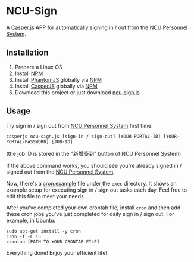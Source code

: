 # NCU-Sign
A [Casper.js](http://casperjs.org/) APP for automatically signing in / out from the [NCU Personnel System](http://human.is.ncu.edu.tw/HumanSys/).

## Installation
1. Prepare a Linux OS
2. Install [NPM](https://www.npmjs.com/)
3. Install [PhantomJS](http://phantomjs.org/) globally via [NPM](https://www.npmjs.com/package/phantomjs)
4. Install [CasperJS](http://casperjs.org/) globally via [NPM](https://www.npmjs.com/package/casperjs)
5. Download this project or just download [ncu-sign.js](ncu-sign.js)

## Usage
Try sign in / sign out from [NCU Personnel System](http://human.is.ncu.edu.tw/HumanSys/) first time:
```
casperjs ncu-sign.js [sign-in / sign-out] [YOUR-PORTAL-ID] [YOUR-PORTAL-PASSWORD] [JOB-ID]
```
(the job ID is stored in the "新增簽到" button of NCU Personnel System)

If the above command works, you should see you're already signed in / signed out from the [NCU Personnel System](http://human.is.ncu.edu.tw/HumanSys/).

Now, there's a [cron.example](exec/cron.example) file under the `exec` directory. It shows an example setup for executing sign in / sign out tasks each day. Feel free to edit this file to meet your needs.

After you've completed your own crontab file, install `cron` and then add these cron jobs you've just completed for daily sign in / sign out. For example, in Ubuntu:
```
sudo apt-get install -y cron
cron -f -L 15
crontab [PATH-TO-YOUR-CRONTAB-FILE]
```

Everything done! Enjoy your efficient life!
